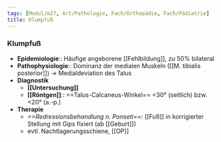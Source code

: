 ```yaml
---
tags: [Modul/m27, Art/Pathologie, Fach/Orthopädie, Fach/Pädiatrie]
title: Klumpfuß
---
```

### Klumpfuß
- **Epidemiologie**:: Häufige angeborene [[Fehlbildung]], zu 50% bilateral
- **Pathophysiologie**:: Dominanz der medialen Muskeln ([[M. tibialis posterior]]) → Medialdeviation des Talus
- **Diagnostik**
	- **[[Untersuchung]]**
	- **[[Röntgen]]**:: ==Talus-Calcaneus-Winkel== <30° (seitlich) bzw. <20° (a.-p.)
- **Therapie**
	- *==Redressionsbehandlung n. Ponseti==:* [[Fuß]] in korrigierter Stellung mit Gips fixiert (ab [[Geburt]])
	- evtl. Nachtlagerungsschiene, [[OP]]